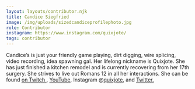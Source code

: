 ```yaml
---
layout: layouts/contributor.njk
title: Candice Siegfried
image: /img/uploads/sizedcandiceprofilephoto.jpg
role: Contributor
instagram: https://www.instagram.com/quixjote/
tags: contributor
---
```

Candice’s is just your friendly game playing, dirt digging, wire splicing, video recording, idea spawning gal. Her lifelong nickname is Quixjote. She has just finished a kitchen remodel and is currently recovering from her 17th surgery. She strives to live out Romans 12 in all her interactions. She can be found [on Twitch ](https://www.twitch.tv/Quixjote), [](https://www.youtube.com/user/Quixjote/)[YouTube](https://www.youtube.com/user/Quixjote/), Instagram @[quixjote](www.instagram.com/quixjote), and [Twitter. ](www.twitter.com/quixjote)